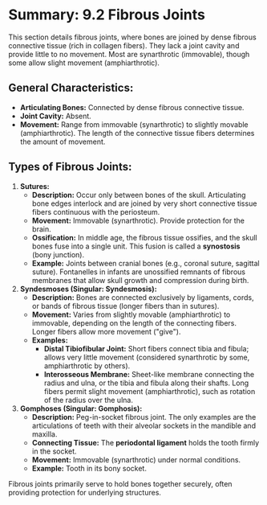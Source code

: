 # Summary: 9.2 Fibrous Joints

This section details fibrous joints, where bones are joined by dense fibrous connective tissue (rich in collagen fibers). They lack a joint cavity and provide little to no movement. Most are synarthrotic (immovable), though some allow slight movement (amphiarthrotic).

## General Characteristics:

*   **Articulating Bones:** Connected by dense fibrous connective tissue.
*   **Joint Cavity:** Absent.
*   **Movement:** Range from immovable (synarthrotic) to slightly movable (amphiarthrotic). The length of the connective tissue fibers determines the amount of movement.

## Types of Fibrous Joints:

1.  **Sutures:**
    *   **Description:** Occur only between bones of the skull. Articulating bone edges interlock and are joined by very short connective tissue fibers continuous with the periosteum.
    *   **Movement:** Immovable (synarthrotic). Provide protection for the brain.
    *   **Ossification:** In middle age, the fibrous tissue ossifies, and the skull bones fuse into a single unit. This fusion is called a **synostosis** (bony junction).
    *   **Example:** Joints between cranial bones (e.g., coronal suture, sagittal suture). Fontanelles in infants are unossified remnants of fibrous membranes that allow skull growth and compression during birth.
2.  **Syndesmoses (Singular: Syndesmosis):**
    *   **Description:** Bones are connected exclusively by ligaments, cords, or bands of fibrous tissue (longer fibers than in sutures).
    *   **Movement:** Varies from slightly movable (amphiarthrotic) to immovable, depending on the length of the connecting fibers. Longer fibers allow more movement ("give").
    *   **Examples:**
        *   **Distal Tibiofibular Joint:** Short fibers connect tibia and fibula; allows very little movement (considered synarthrotic by some, amphiarthrotic by others).
        *   **Interosseous Membrane:** Sheet-like membrane connecting the radius and ulna, or the tibia and fibula along their shafts. Long fibers permit slight movement (amphiarthrotic), such as rotation of the radius over the ulna.
3.  **Gomphoses (Singular: Gomphosis):**
    *   **Description:** Peg-in-socket fibrous joint. The only examples are the articulations of teeth with their alveolar sockets in the mandible and maxilla.
    *   **Connecting Tissue:** The **periodontal ligament** holds the tooth firmly in the socket.
    *   **Movement:** Immovable (synarthrotic) under normal conditions.
    *   **Example:** Tooth in its bony socket.

Fibrous joints primarily serve to hold bones together securely, often providing protection for underlying structures.

